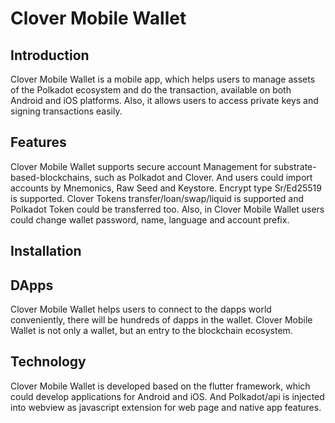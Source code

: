 # Clover Mobile Wallet

## **Introduction**

Clover Mobile Wallet is a mobile app, which helps users to manage assets of the Polkadot ecosystem and do the transaction, available on both Android and iOS platforms. Also, it allows users to access private keys and signing transactions easily.

## **Features**

Clover Mobile Wallet supports secure account Management for substrate-based-blockchains, such as Polkadot and Clover. And users could import accounts by Mnemonics, Raw Seed and Keystore. Encrypt type Sr/Ed25519 is supported. Clover Tokens transfer/loan/swap/liquid is supported and Polkadot Token could be transferred too. Also, in Clover Mobile Wallet users could change wallet password, name, language and account prefix.

## Installation

## **DApps**

Clover Mobile Wallet helps users to connect to the dapps world conveniently, there will be hundreds of dapps in the wallet. Clover Mobile Wallet is not only a wallet, but an entry to the blockchain ecosystem.

## **Technology**

Clover Mobile Wallet is developed based on the flutter framework, which could develop applications for Android and iOS. And Polkadot/api is injected into webview as javascript extension for web page and native app features.  
  
  


